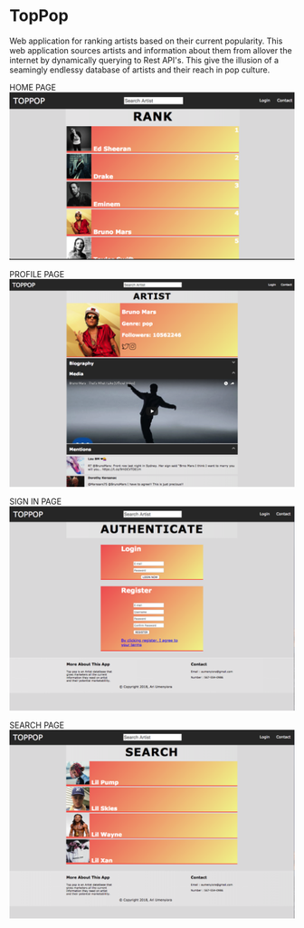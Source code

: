 # TopPop
Web application for ranking artists based on their current popularity. This web application sources artists and information about them from allover the internet by dynamically querying to Rest API's. This give the illusion of a seamingly endlessy database of artists and their reach in pop culture.


HOME PAGE
![](/pageImages/Snip20180223_1.png)


PROFILE PAGE
![](/pageImages/Snip20180325_1.png)

SIGN IN PAGE
![](/pageImages/Snip20180313_3.png)

SEARCH PAGE
![](/pageImages/Snip20180313_4.png)
